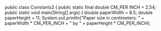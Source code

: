 puЫic class Constants2
{
  puЬlic static final douЬle CM_PER INCH = 2.54;
  puЫic static void main(String[] args)
  {
  douЫe paperWidth = 8.5;
  douЫe paperHeight = 11;
System.out.println{"Paper size in centimeters: "
                   + paperWidth * CM_PER_INCH + " Ьу "
                   + paperHeight * CM_PER_INCH);

